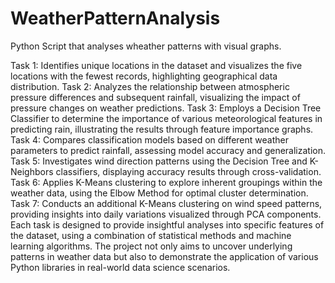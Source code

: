 # WeatherPatternAnalysis
Python Script that analyses wheather patterns with visual graphs. 

Task 1: Identifies unique locations in the dataset and visualizes the five locations with the fewest records, highlighting geographical data distribution.
Task 2: Analyzes the relationship between atmospheric pressure differences and subsequent rainfall, visualizing the impact of pressure changes on weather predictions.
Task 3: Employs a Decision Tree Classifier to determine the importance of various meteorological features in predicting rain, illustrating the results through feature importance graphs.
Task 4: Compares classification models based on different weather parameters to predict rainfall, assessing model accuracy and generalization.
Task 5: Investigates wind direction patterns using the Decision Tree and K-Neighbors classifiers, displaying accuracy results through cross-validation.
Task 6: Applies K-Means clustering to explore inherent groupings within the weather data, using the Elbow Method for optimal cluster determination.
Task 7: Conducts an additional K-Means clustering on wind speed patterns, providing insights into daily variations visualized through PCA components.
Each task is designed to provide insightful analyses into specific features of the dataset, using a combination of statistical methods and machine learning algorithms. The project not only aims to uncover underlying patterns in weather data but also to demonstrate the application of various Python libraries in real-world data science scenarios.
